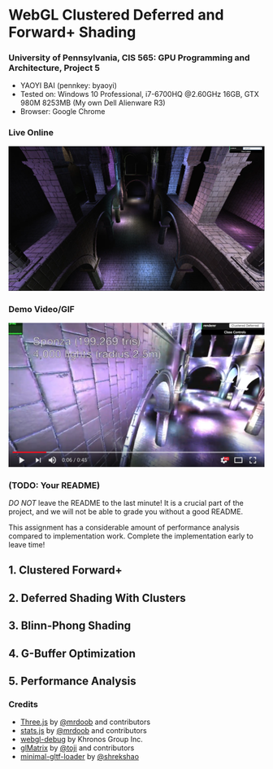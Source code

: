 WebGL Clustered Deferred and Forward+ Shading
======================

### **University of Pennsylvania, CIS 565: GPU Programming and Architecture, Project 5**

* YAOYI BAI (pennkey: byaoyi)
* Tested on: Windows 10 Professional, i7-6700HQ  @2.60GHz 16GB, GTX 980M 8253MB (My own Dell Alienware R3)
* Browser: Google Chrome

### Live Online

[![](img/thumb.png)](http://TODO.github.io/Project5B-WebGL-Deferred-Shading)

### Demo Video/GIF

[![](img/video.png)](TODO)

### (TODO: Your README)

*DO NOT* leave the README to the last minute! It is a crucial part of the
project, and we will not be able to grade you without a good README.

This assignment has a considerable amount of performance analysis compared
to implementation work. Complete the implementation early to leave time!

## 1. Clustered Forward+

## 2. Deferred Shading With Clusters

## 3. Blinn-Phong Shading 

## 4. G-Buffer Optimization 

## 5. Performance Analysis 

### Credits

* [Three.js](https://github.com/mrdoob/three.js) by [@mrdoob](https://github.com/mrdoob) and contributors
* [stats.js](https://github.com/mrdoob/stats.js) by [@mrdoob](https://github.com/mrdoob) and contributors
* [webgl-debug](https://github.com/KhronosGroup/WebGLDeveloperTools) by Khronos Group Inc.
* [glMatrix](https://github.com/toji/gl-matrix) by [@toji](https://github.com/toji) and contributors
* [minimal-gltf-loader](https://github.com/shrekshao/minimal-gltf-loader) by [@shrekshao](https://github.com/shrekshao)
